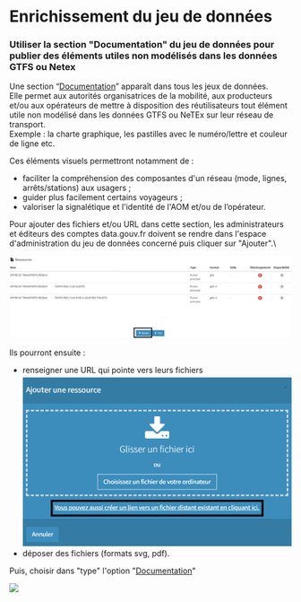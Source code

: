 # Enrichissement du jeu de données

### Utiliser la section "Documentation" du jeu de données pour publier des éléments utiles non modélisés dans les données GTFS ou Netex&#x20;

Une section “[Documentation](https://doc.data.gouv.fr/jeux-de-donnees/publier-un-jeu-de-donnees/#type)” apparaît dans tous les jeux de données. \
Elle permet aux autorités organisatrices de la mobilité, aux producteurs et/ou aux opérateurs de mettre à disposition des réutilisateurs tout élément utile non modélisé dans les données GTFS ou NeTEx sur leur réseau de transport. \
Exemple : la charte graphique, les pastilles avec le numéro/lettre et couleur de ligne etc.&#x20;

Ces éléments visuels permettront notamment de :&#x20;

* &#x20;faciliter la compréhension des composantes d'un réseau (mode, lignes, arrêts/stations) aux usagers ;&#x20;
* guider plus facilement certains voyageurs ;&#x20;
* valoriser la signalétique et l'identité de l'AOM et/ou de l’opérateur.

Pour ajouter des fichiers et/ou URL dans cette section, les administrateurs et éditeurs des comptes data.gouv.fr doivent se rendre dans l'espace d'administration du jeu de données concerné puis cliquer sur "Ajouter".\


![](<../../.gitbook/assets/image (8).png>)

Ils pourront ensuite :&#x20;

* renseigner une URL qui pointe vers leurs fichiers![](<../../.gitbook/assets/image (6).png>)
* déposer des fichiers (formats svg, pdf).

Puis, choisir dans "type" l'option "[Documentation](https://doc.data.gouv.fr/jeux-de-donnees/publier-un-jeu-de-donnees/#type)"

![](<../../.gitbook/assets/image (11).png>)
